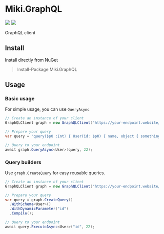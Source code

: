 # Miki.GraphQL
[![](https://img.shields.io/nuget/dt/Miki.GraphQL.svg?style=for-the-badge)](https://www.nuget.org/packages/Miki.GraphQL)
[![](https://img.shields.io/discord/259343729586864139.svg?style=for-the-badge&logo=discord)](https://discord.gg/XpG4kwE)

GraphQL client

## Install
Install directly from NuGet
> Install-Package Miki.GraphQL

## Usage

### Basic usage
For simple usage, you can use `QueryAsync`
```cs
// Create an instance of your client
GraphQLClient graph = new GraphQLClient("https://your-endpoint.website/");

// Prepare your query
var query = "query($p0 :Int) { User(id: $p0) { name, object { something_needed } } }";

// Query to your endpoint
await graph.QueryAsync<User>(query, 22);
```

### Query builders
Use `graph.CreateQuery` for easy reusable queries.
```cs
// Create an instance of your client
GraphQLClient graph = new GraphQLClient("https://your-endpoint.website/");

// Prepare your query
var query = graph.CreateQuery()
  .WithSchema<User>()
  .WithDynamicParameter("id")
  .Compile();

// Query to your endpoint
await query.ExecuteAsync<User>("id", 22);
